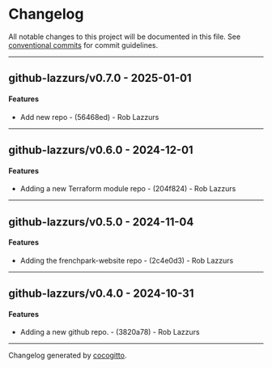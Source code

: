 # Changelog
All notable changes to this project will be documented in this file. See [conventional commits](https://www.conventionalcommits.org/) for commit guidelines.

- - -
## github-lazzurs/v0.7.0 - 2025-01-01
#### Features
- Add new repo - (56468ed) - Rob Lazzurs

- - -

## github-lazzurs/v0.6.0 - 2024-12-01
#### Features
- Adding a new Terraform module repo - (204f824) - Rob Lazzurs

- - -

## github-lazzurs/v0.5.0 - 2024-11-04
#### Features
- Adding the frenchpark-website repo - (2c4e0d3) - Rob Lazzurs

- - -

## github-lazzurs/v0.4.0 - 2024-10-31
#### Features
- Adding a new github repo. - (3820a78) - Rob Lazzurs

- - -

Changelog generated by [cocogitto](https://github.com/cocogitto/cocogitto).